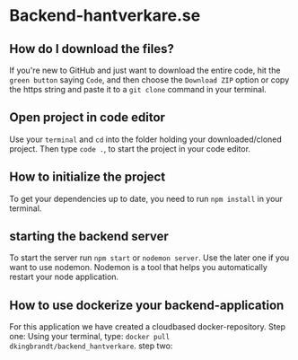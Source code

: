 # Backend-hantverkare.se

## How do I download the files?
If you're new to GitHub and just want to download the entire code, hit the `green button` saying `Code`, and then choose the `Download ZIP` option or copy the https string and paste it to a `git clone` command in your terminal.

## Open project in code editor
Use your `terminal` and `cd` into the folder holding your downloaded/cloned project. Then type `code .`, to start the project in your code editor.

## How to initialize the project
To get your dependencies up to date, you need to run `npm install` in your terminal.

## starting the backend server
To start the server run `npm start` or `nodemon server`. Use the later one if you want to use nodemon. Nodemon is a tool that helps you automatically restart your node application.

## How to use dockerize your backend-application
For this application we have created a cloudbased docker-repository.
Step one: Using your terminal, type: `docker pull dkingbrandt/backend_hantverkare`.
step two:


